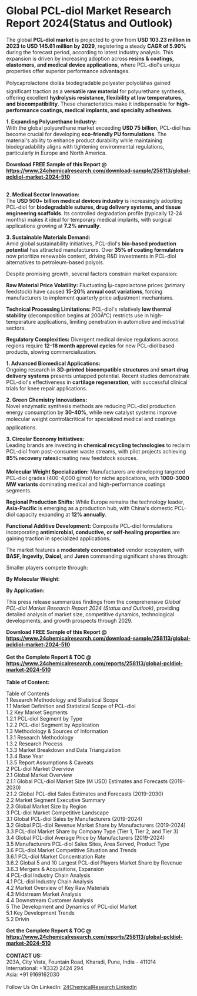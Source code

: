 <h1>Global PCL-diol Market Research Report 2024(Status and Outlook)</h1><p>The global <strong>PCL-diol market</strong> is projected to grow from <strong>USD 103.23 million in 2023 to USD 145.61 million by 2029</strong>, registering a steady <strong>CAGR of 5.90%</strong> during the forecast period, according to latest industry analysis. This expansion is driven by increasing adoption across <strong>resins &amp; coatings, elastomers, and medical device applications</strong>, where PCL-diol's unique properties offer superior performance advantages.</p><p>Polycaprolactone diolâa biodegradable polyester polyolâhas gained significant traction as a <strong>versatile raw material</strong> for polyurethane synthesis, offering excellent <strong>hydrolysis resistance, flexibility at low temperatures, and biocompatibility</strong>. These characteristics make it indispensable for <strong>high-performance coatings, medical implants, and specialty adhesives</strong>.</p><p><strong>1. Expanding Polyurethane Industry:</strong><br>
With the global polyurethane market exceeding <strong>USD 75 billion</strong>, PCL-diol has become crucial for developing <strong>eco-friendly PU formulations</strong>. The material's ability to enhance product durability while maintaining biodegradability aligns with tightening environmental regulations, particularly in Europe and North America.</p><div><b>Download FREE Sample of this Report @ 
            <a href="https://www.24chemicalresearch.com/download-sample/258113/global-pcldiol-market-2024-510">
            https://www.24chemicalresearch.com/download-sample/258113/global-pcldiol-market-2024-510</a></b></div><br><p><strong>2. Medical Sector Innovation:</strong><br>
The <strong>USD 500+ billion medical devices industry</strong> is increasingly adopting PCL-diol for <strong>biodegradable sutures, drug delivery systems, and tissue engineering scaffolds</strong>. Its controlled degradation profile (typically 12-24 months) makes it ideal for temporary medical implants, with surgical applications growing at <strong>7.2% annually</strong>.</p><p><strong>3. Sustainable Materials Demand:</strong><br>
Amid global sustainability initiatives, PCL-diol's <strong>bio-based production potential</strong> has attracted manufacturers. Over <strong>35% of coating formulators</strong> now prioritize renewable content, driving R&amp;D investments in PCL-diol alternatives to petroleum-based polyols.</p><p>Despite promising growth, several factors constrain market expansion:</p><p><strong>Raw Material Price Volatility:</strong> Fluctuating Îµ-caprolactone prices (primary feedstock) have caused <strong>15-20% annual cost variations</strong>, forcing manufacturers to implement quarterly price adjustment mechanisms.</p><p><strong>Technical Processing Limitations:</strong> PCL-diol's relatively <strong>low thermal stability</strong> (decomposition begins at 200Â°C) restricts use in high-temperature applications, limiting penetration in automotive and industrial sectors.</p><p><strong>Regulatory Complexities:</strong> Divergent medical device regulations across regions require <strong>12-18 month approval cycles</strong> for new PCL-diol based products, slowing commercialization.</p><p><strong>1. Advanced Biomedical Applications:</strong><br>
Ongoing research in <strong>3D-printed biocompatible structures</strong> and <strong>smart drug delivery systems</strong> presents untapped potential. Recent studies demonstrate PCL-diol's effectiveness in <strong>cartilage regeneration</strong>, with successful clinical trials for knee repair applications.</p><p><strong>2. Green Chemistry Innovations:</strong><br>
Novel enzymatic synthesis methods are reducing PCL-diol production energy consumption by <strong>30-40%</strong>, while new catalyst systems improve molecular weight controlâcritical for specialized medical and coatings applications.</p><p><strong>3. Circular Economy Initiatives:</strong><br>
Leading brands are investing in <strong>chemical recycling technologies</strong> to reclaim PCL-diol from post-consumer waste streams, with pilot projects achieving <strong>85% recovery rates</strong>âcreating new feedstock sources.</p><p><strong>Molecular Weight Specialization:</strong> Manufacturers are developing targeted PCL-diol grades (400-4,000 g/mol) for niche applications, with <strong>1000-3000 MW variants</strong> dominating medical and high-performance coatings segments.</p><p><strong>Regional Production Shifts:</strong> While Europe remains the technology leader, <strong>Asia-Pacific</strong> is emerging as a production hub, with China's domestic PCL-diol capacity expanding at <strong>12% annually</strong>.</p><p><strong>Functional Additive Development:</strong> Composite PCL-diol formulations incorporating <strong>antimicrobial, conductive, or self-healing properties</strong> are gaining traction in specialized applications.</p><p>The market features a <strong>moderately concentrated</strong> vendor ecosystem, with <strong>BASF, Ingevity, Daicel</strong>, and <strong>Juren</strong> commanding significant shares through:</p><p>Smaller players compete through:</p><p><strong>By Molecular Weight:</strong></p><p><strong>By Application:</strong></p><p>This press release summarizes findings from the comprehensive <em>Global PCL-diol Market Research Report 2024 (Status and Outlook)</em>, providing detailed analysis of market size, competitive dynamics, technological developments, and growth prospects through 2029.</p><div><b>Download FREE Sample of this Report @ 
            <a href="https://www.24chemicalresearch.com/download-sample/258113/global-pcldiol-market-2024-510">
            https://www.24chemicalresearch.com/download-sample/258113/global-pcldiol-market-2024-510</a></b></div><br><div><b>Get the Complete Report & TOC @ 
            <a href="https://www.24chemicalresearch.com/reports/258113/global-pcldiol-market-2024-510">
            https://www.24chemicalresearch.com/reports/258113/global-pcldiol-market-2024-510</a></b></div><br>
            <b>Table of Content:</b><p>Table of Contents<br />
1 Research Methodology and Statistical Scope<br />
1.1 Market Definition and Statistical Scope of PCL-diol<br />
1.2 Key Market Segments<br />
1.2.1 PCL-diol Segment by Type<br />
1.2.2 PCL-diol Segment by Application<br />
1.3 Methodology & Sources of Information<br />
1.3.1 Research Methodology<br />
1.3.2 Research Process<br />
1.3.3 Market Breakdown and Data Triangulation<br />
1.3.4 Base Year<br />
1.3.5 Report Assumptions & Caveats<br />
2 PCL-diol Market Overview<br />
2.1 Global Market Overview<br />
2.1.1 Global PCL-diol Market Size (M USD) Estimates and Forecasts (2019-2030)<br />
2.1.2 Global PCL-diol Sales Estimates and Forecasts (2019-2030)<br />
2.2 Market Segment Executive Summary<br />
2.3 Global Market Size by Region<br />
3 PCL-diol Market Competitive Landscape<br />
3.1 Global PCL-diol Sales by Manufacturers (2019-2024)<br />
3.2 Global PCL-diol Revenue Market Share by Manufacturers (2019-2024)<br />
3.3 PCL-diol Market Share by Company Type (Tier 1, Tier 2, and Tier 3)<br />
3.4 Global PCL-diol Average Price by Manufacturers (2019-2024)<br />
3.5 Manufacturers PCL-diol Sales Sites, Area Served, Product Type<br />
3.6 PCL-diol Market Competitive Situation and Trends<br />
3.6.1 PCL-diol Market Concentration Rate<br />
3.6.2 Global 5 and 10 Largest PCL-diol Players Market Share by Revenue<br />
3.6.3 Mergers & Acquisitions, Expansion<br />
4 PCL-diol Industry Chain Analysis<br />
4.1 PCL-diol Industry Chain Analysis<br />
4.2 Market Overview of Key Raw Materials<br />
4.3 Midstream Market Analysis<br />
4.4 Downstream Customer Analysis<br />
5 The Development and Dynamics of PCL-diol Market <br />
5.1 Key Development Trends<br />
5.2 Drivin</p><div><b>Get the Complete Report & TOC @ 
            <a href="https://www.24chemicalresearch.com/reports/258113/global-pcldiol-market-2024-510">
            https://www.24chemicalresearch.com/reports/258113/global-pcldiol-market-2024-510</a></b></div><br><b>CONTACT US:</b><br>
            203A, City Vista, Fountain Road, Kharadi, Pune, India - 411014<br>
            International: +1(332) 2424 294<br>
            Asia: +91 9169162030 <br><br>
            Follow Us On LinkedIn: <a href="https://www.linkedin.com/company/24chemicalresearch/">24ChemicalResearch LinkedIn</a>